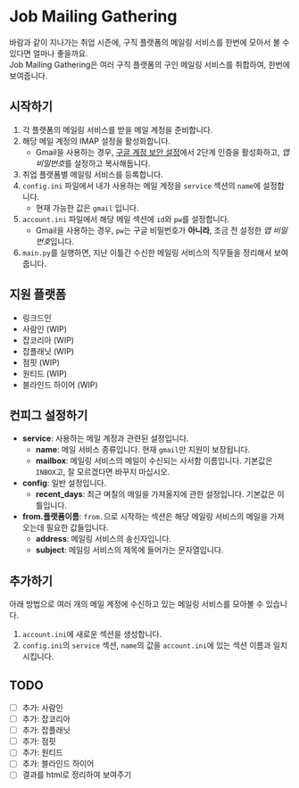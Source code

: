 # Job Mailing Gathering

바람과 같이 지나가는 취업 시즌에, 구직 플랫폼의 메일링 서비스를 한번에 모아서 볼 수 있다면 얼마나 좋을까요.  
Job Mailing Gathering은 여러 구직 플랫폼의 구인 메일링 서비스를 취합하여, 한번에 보여줍니다.

## 시작하기

1. 각 플랫폼의 메일링 서비스를 받을 메일 계정을 준비합니다.
2. 해당 메일 계정의 IMAP 설정을 활성화합니다.
    - Gmail을 사용하는 경우, [구글 계정 보안 설정](https://myaccount.google.com/security)에서 2단계 인증을 활성화하고, *앱 비밀번호*를 설정하고 복사해둡니다.
3. 취업 플랫폼별 메일링 서비스를 등록합니다.
4. `config.ini` 파일에서 내가 사용하는 메일 계정을 `service` 섹션의 `name`에 설정합니다.
    - 현재 가능한 값은 `gmail` 입니다.
5. `account.ini` 파일에서 해당 메일 섹션에 `id`와 `pw`를 설정합니다.
    - Gmail을 사용하는 경우, `pw`는 구글 비밀번호가 **아니라**, 조금 전 설정한 *앱 비밀번호*입니다.
6. `main.py`를 실행하면, 지난 이틀간 수신한 메일링 서비스의 직무들을 정리해서 보여줍니다.

## 지원 플랫폼

-   링크드인
-   사람인 (WIP)
-   잡코리아 (WIP)
-   잡플래닛 (WIP)
-   점핏 (WIP)
-   원티드 (WIP)
-   블라인드 하이어 (WIP)

## 컨피그 설정하기

-   **service**: 사용하는 메일 계정과 관련된 설정입니다.
    -   **name**: 메일 서비스 종류입니다. 현재 `gmail`만 지원이 보장됩니다.
    -   **mailbox**: 메일링 서비스의 메일이 수신되는 사서함 이름입니다. 기본값은 `INBOX`고, 잘 모르겠다면 바꾸지 마십시오.
-   **config**: 일반 설정입니다.
    -   **recent_days**: 최근 며칠의 메일을 가져올지에 관한 설정입니다. 기본값은 이틀입니다.
-   **from.플랫폼이름**: `from.`으로 시작하는 섹션은 해당 메일링 서비스의 메일을 가져오는데 필요한 값들입니다.
    -   **address**: 메일링 서비스의 송신자입니다.
    -   **subject**: 메일링 서비스의 제목에 들어가는 문자열입니다.

## 추가하기

아래 방법으로 여러 개의 메일 계정에 수신하고 있는 메일링 서비스를 모아볼 수 있습니다.

1. `account.ini`에 새로운 섹션을 생성합니다.
2. `config.ini`의 `service` 섹션, `name`의 값을 `account.ini`에 있는 섹션 이름과 일치시킵니다.

## TODO

-   [ ] 추가: 사람인
-   [ ] 추가: 잡코리아
-   [ ] 추가: 잡플래닛
-   [ ] 추가: 점핏
-   [ ] 추가: 원티드
-   [ ] 추가: 블라인드 하이어
-   [ ] 결과를 html로 정리하여 보여주기

